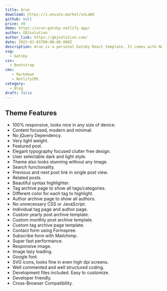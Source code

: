 ```yaml
---
title: Arun
download: https://1.envato.market/vnLaWd
github: null
price: 49
demo: https://arun-gatsby.netlify.app/
author: GBJsolution
author_link: https://gbjsolution.com/
date: 2023-01-01T00:00:00.000Z
description: Arun is a personal Gatsby React template. It comes with Netlify CMS already configured. The post, page contents and data are saved in Markdown
ssg:
  - Gatsby
css:
  - Bootstrap
cms:
   - Markdown
   - NetlifyCMS
category:
  - Blog
draft: false
---
```

## Theme Features

- 100% responsive, looks nice in any size of device.
- Content focused, modern and minimal.
- No jQuery Dependency.
- Very light weight.
- Featured post.
- Elegant typography focused clutter free design.
- User selectable dark and light style.
- Theme also looks stunning without any image.
- Search functionality.
- Previous and next post link in single post view.
- Related posts.
- Beautiful syntax highlighter.
- Tag archive page to show all tags/categories.
- Different color for each tag to highlight.
- Author archive page to show all authors.
- No unnecessary CSS or JavaScript.
- Individual tag page and author page.
- Custom yearly post archive template.
- Custom monthly post archive template.
- Custom tag archive page template.
- Contact form using Formspree.
- Subscribe form with Mailchimp.
- Super fast performance.
- Responsive image.
- Image lazy loading.
- Google font.
- SVG icons, looks fine in even high dpi screens.
- Well commented and well structured coding.
- Development files included. Easy to customize.
- Developer friendly.
- Cross-Browser Compatibility.
